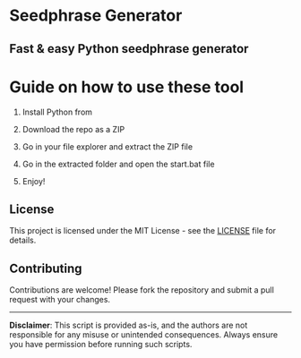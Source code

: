 # Seedphrase Generator       
          
## Fast & easy Python seedphrase generator         
              
# Guide on how to use these tool           
               
1. Install Python from           
   
2. Download the repo as a ZIP         
    
3. Go in your file explorer and extract the ZIP file      
           
4. Go in the extracted folder and open the start.bat file       
          
5. Enjoy!         
             
## License             
      
This project is licensed under the MIT License - see the [LICENSE](LICENSE) file for details.                  
    
## Contributing     
         
Contributions are welcome! Please fork the repository and submit a pull request with your changes.             
         
---       
         
**Disclaimer**: This script is provided as-is, and the authors are not responsible for any misuse or unintended consequences. Always ensure you have permission before running such scripts.            